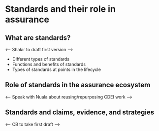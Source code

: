 # Standards and their role in assurance

## What are standards?

<-- Shakir to draft first version -->

- Different types of standards
- Functions and benefits of standards
- Types of standards at points in the lifecycle

## Role of standards in the assurance ecosystem

<-- Speak with Nuala about reusing/repurposing CDEI work -->

## Standards and claims, evidence, and strategies

<-- CB to take first draft -->
